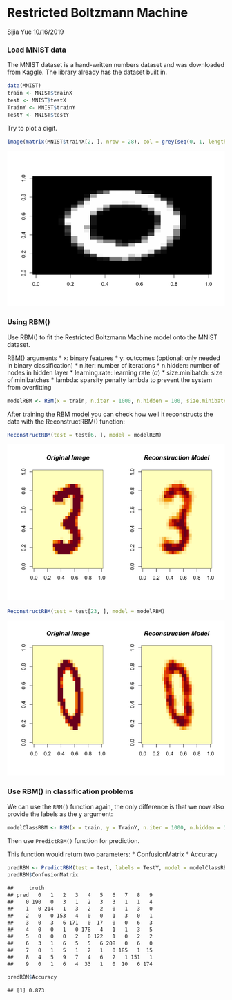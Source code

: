 Restricted Boltzmann Machine
================
Sijia Yue
10/16/2019

### Load MNIST data

The MNIST dataset is a hand-written numbers dataset and was downloaded from Kaggle. The library already has the dataset built in.

``` r
data(MNIST)
train <- MNIST$trainX
test <- MNIST$testX
TrainY <- MNIST$trainY
TestY <- MNIST$testY
```

Try to plot a digit.

``` r
image(matrix(MNIST$trainX[2, ], nrow = 28), col = grey(seq(0, 1, length = 256)))
```

![](RBM_files/figure-markdown_github/unnamed-chunk-2-1.png)

### Using RBM()

Use RBM() to fit the Restricted Boltzmann Machine model onto the MNIST dataset.

RBM() arguments \* x: binary features \* y: outcomes (optional: only needed in binary classification) \* n.iter: number of iterations \* n.hidden: number of nodes in hidden layer \* learning.rate: learning rate (*α*) \* size.minibatch: size of minibatches \* lambda: sparsity penalty lambda to prevent the system from overfitting

``` r
modelRBM <- RBM(x = train, n.iter = 1000, n.hidden = 100, size.minibatch = 10, lambda = 0.1)
```

After training the RBM model you can check how well it reconstructs the data with the ReconstructRBM() function:

``` r
ReconstructRBM(test = test[6, ], model = modelRBM)
```

![](RBM_files/figure-markdown_github/unnamed-chunk-4-1.png)

``` r
ReconstructRBM(test = test[23, ], model = modelRBM)
```

![](RBM_files/figure-markdown_github/unnamed-chunk-4-2.png)

### Use RBM() in classification problems

We can use the `RBM()` function again, the only difference is that we now also provide the labels as the y argument:

``` r
modelClassRBM <- RBM(x = train, y = TrainY, n.iter = 1000, n.hidden = 100, size.minibatch = 10, lambda = 0.1)
```

Then use `PredictRBM()` function for prediction.

This function would return two parameters: \* ConfusionMatrix \* Accuracy

``` r
predRBM <- PredictRBM(test = test, labels = TestY, model = modelClassRBM)
predRBM$ConfusionMatrix
```

    ##     truth
    ## pred   0   1   2   3   4   5   6   7   8   9
    ##    0 190   0   3   1   2   3   3   1   1   4
    ##    1   0 214   1   3   2   2   0   1   3   0
    ##    2   0   0 153   4   0   0   1   3   0   1
    ##    3   0   3   6 171   0  17   0   0   6   3
    ##    4   0   0   1   0 178   4   1   1   3   5
    ##    5   0   0   0   2   0 122   1   0   2   2
    ##    6   3   1   6   5   5   6 208   0   6   0
    ##    7   0   1   5   1   2   1   0 185   1  15
    ##    8   4   5   9   7   4   6   2   1 151   1
    ##    9   0   1   6   4  33   1   0  10   6 174

``` r
predRBM$Accuracy
```

    ## [1] 0.873
